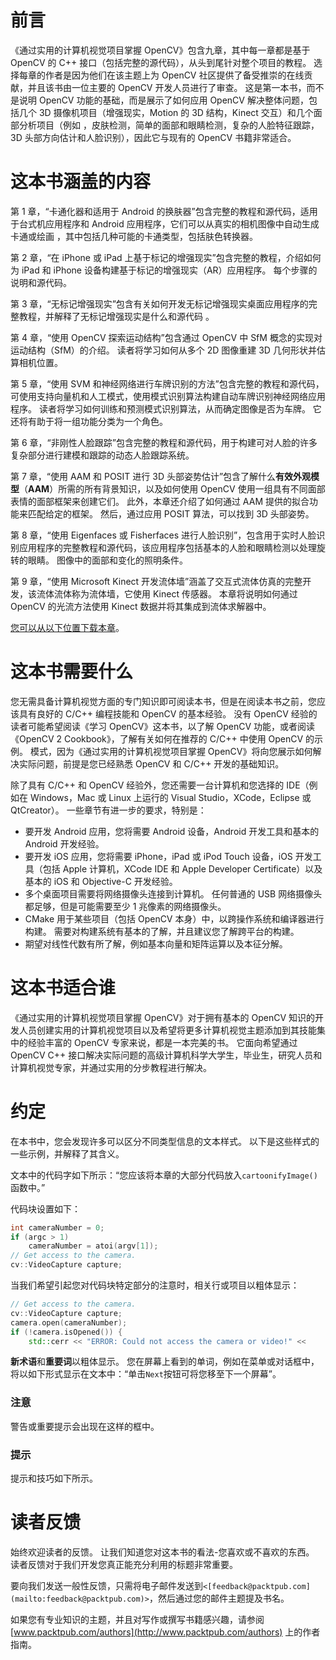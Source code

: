 # 前言

《通过实用的计算机视觉项目掌握 OpenCV》包含九章，其中每一章都是基于 OpenCV 的 C++ 接口（包括完整的源代码），从头到尾针对整个项目的教程。 选择每章的作者是因为他们在该主题上为 OpenCV 社区提供了备受推崇的在线贡献，并且该书由一位主要的 OpenCV 开发人员进行了审查。 这是第一本书，而不是说明 OpenCV 功能的基础，而是展示了如何应用 OpenCV 解决整体问题，包括几个 3D 摄像机项目（增强现实，Motion 的 3D 结构，Kinect 交互）和几个面部分析项目（例如 ，皮肤检测，简单的面部和眼睛检测，复杂的人脸特征跟踪，3D 头部方向估计和人脸识别），因此它与现有的 OpenCV 书籍非常适合。

# 这本书涵盖的内容

第 1 章，“卡通化器和适用于 Android 的换肤器”包含完整的教程和源代码，适用于台式机应用程序和 Android 应用程序，它们可以从真实的相机图像中自动生成卡通或绘画 ，其中包括几种可能的卡通类型，包括肤色转换器。

第 2 章，“在 iPhone 或 iPad 上基于标记的增强现实”包含完整的教程，介绍如何为 iPad 和 iPhone 设备构建基于标记的增强现实（AR）应用程序。 每个步骤的说明和源代码。

第 3 章，“无标记增强现实”包含有关如何开发无标记增强现实桌面应用程序的完整教程，并解释了无标记增强现实是什么和源代码 。

第 4 章，“使用 OpenCV 探索运动结构”包含通过 OpenCV 中 SfM 概念的实现对运动结构（SfM）的介绍。 读者将学习如何从多个 2D 图像重建 3D 几何形状并估算相机位置。

第 5 章，“使用 SVM 和神经网络进行车牌识别的方法”包含完整的教程和源代码，可使用支持向量机和人工模式，使用模式识别算法构建自动车牌识别神经网络应用程序。 读者将学习如何训练和预测模式识别算法，从而确定图像是否为车牌。 它还将有助于将一组功能分类为一个角色。

第 6 章，“非刚性人脸跟踪”包含完整的教程和源代码，用于构建可对人脸的许多复杂部分进行建模和跟踪的动态人脸跟踪系统。

第 7 章，“使用 AAM 和 POSIT 进行 3D 头部姿势估计”包含了解什么**有效外观模型**（**AAM**）所需的所有背景知识，以及如何使用 OpenCV 使用一组具有不同面部表情的面部框架来创建它们。 此外，本章还介绍了如何通过 AAM 提供的拟合功能来匹配给定的框架。 然后，通过应用 POSIT 算法，可以找到 3D 头部姿势。

第 8 章，“使用 Eigenfaces 或 Fisherfaces 进行人脸识别”，包含用于实时人脸识别应用程序的完整教程和源代码，该应用程序包括基本的人脸和眼睛检测以处理旋转的眼睛。 图像中的面部和变化的照明条件。

第 9 章，“使用 Microsoft Kinect 开发流体墙”涵盖了交互式流体仿真的完整开发，该流体流体称为流体墙，它使用 Kinect 传感器。 本章将说明如何通过 OpenCV 的光流方法使用 Kinect 数据并将其集成到流体求解器中。

[您可以从以下位置下载本章](http://www.packtpub.com/sites/default/files/downloads/7829OS_Chapter9_Developing_Fluid_Wall_Using_the_Microsoft_Kinect.pdf)。

# 这本书需要什么

您无需具备计算机视觉方面的专门知识即可阅读本书，但是在阅读本书之前，您应该具有良好的 C/C++ 编程技能和 OpenCV 的基本经验。 没有 OpenCV 经验的读者可能希望阅读《学习 OpenCV》这本书，以了解 OpenCV 功能，或者阅读《OpenCV 2 Cookbook》，了解有关如何在推荐的 C/C++ 中使用 OpenCV 的示例。 模式，因为《通过实用的计算机视觉项目掌握 OpenCV》将向您展示如何解决实际问题，前提是您已经熟悉 OpenCV 和 C/C++ 开发的基础知识。

除了具有 C/C++ 和 OpenCV 经验外，您还需要一台计算机和您选择的 IDE（例如在 Windows，Mac 或 Linux 上运行的 Visual Studio，XCode，Eclipse 或 QtCreator）。 一些章节有进一步的要求，特别是：

*   要开发 Android 应用，您将需要 Android 设备，Android 开发工具和基本的 Android 开发经验。
*   要开发 iOS 应用，您将需要 iPhone，iPad 或 iPod Touch 设备，iOS 开发工具（包括 Apple 计算机，XCode IDE 和 Apple Developer Certificate）以及基本的 iOS 和 Objective-C 开发经验。
*   多个桌面项目需要将网络摄像头连接到计算机。 任何普通的 USB 网络摄像头都足够，但是可能需要至少 1 兆像素的网络摄像头。
*   CMake 用于某些项目（包括 OpenCV 本身）中，以跨操作系统和编译器进行构建。 需要对构建系统有基本的了解，并且建议您了解跨平台的构建。
*   期望对线性代数有所了解，例如基本向量和矩阵运算以及本征分解。

# 这本书适合谁

《通过实用的计算机视觉项目掌握 OpenCV》对于拥有基本的 OpenCV 知识的开发人员创建实用的计算机视觉项目以及希望将更多计算机视觉主题添加到其技能集中的经验丰富的 OpenCV 专家来说，都是一本完美的书。 它面向希望通过 OpenCV C++ 接口解决实际问题的高级计算机科学大学生，毕业生，研究人员和计算机视觉专家，并通过实用的分步教程进行解决。

# 约定

在本书中，您会发现许多可以区分不同类型信息的文本样式。 以下是这些样式的一些示例，并解释了其含义。

文本中的代码字如下所示：“您应该将本章的大部分代码放入`cartoonifyImage()`函数中。”

代码块设置如下：

```cpp
int cameraNumber = 0;
if (argc > 1)
    cameraNumber = atoi(argv[1]);
// Get access to the camera.
cv::VideoCapture capture;
```

当我们希望引起您对代码块特定部分的注意时，相关行或项目以粗体显示：

```cpp
// Get access to the camera.
cv::VideoCapture capture;
camera.open(cameraNumber);
if (!camera.isOpened()) {
    std::cerr << "ERROR: Could not access the camera or video!" <<
```

**新术语**和**重要词**以粗体显示。 您在屏幕上看到的单词，例如在菜单或对话框中，将以如下形式显示在文本中：“单击`Next`按钮可将您移至下一个屏幕”。

### 注意

警告或重要提示会出现在这样的框中。

### 提示

提示和技巧如下所示。

# 读者反馈

始终欢迎读者的反馈。 让我们知道您对这本书的看法-您喜欢或不喜欢的东西。 读者反馈对于我们开发您真正能充分利用的标题非常重要。

要向我们发送一般性反馈，只需将电子邮件发送到`<[feedback@packtpub.com](mailto:feedback@packtpub.com)>`，然后通过您的邮件主题提及书名。

如果您有专业知识的主题，并且对写作或撰写书籍感兴趣，请参阅 [www.packtpub.com/authors](http://www.packtpub.com/authors) 上的作者指南。

